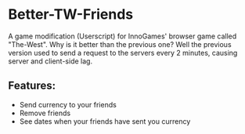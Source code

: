 # Better-TW-Friends
A game modification (Userscript) for InnoGames' browser game called "The-West". Why is it better than the previous one? Well the previous version used to send a request to the servers every 2 minutes, causing server and client-side lag.

## Features: 
* Send currency to your friends
* Remove friends
* See dates when your friends have sent you currency
